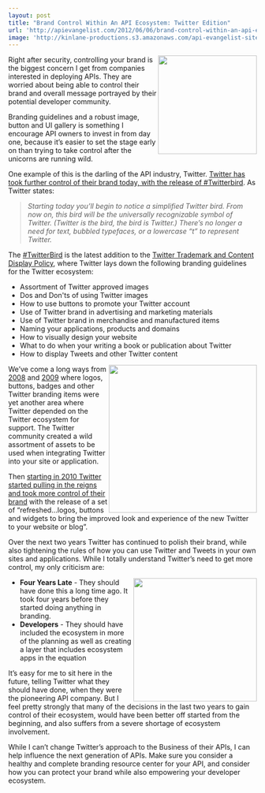 ```yaml
---
layout: post
title: "Brand Control Within An API Ecosystem: Twitter Edition"
url: 'http://apievangelist.com/2012/06/06/brand-control-within-an-api-ecosystem-twitter-edition/'
image: 'http://kinlane-productions.s3.amazonaws.com/api-evangelist-site/blog/twitter-bird-blue-on-white.png'
---
```


<img src="http://kinlane-productions.s3.amazonaws.com/twitter/twitter-bird-blue-on-white.png" alt="" width="200" align="right" />

Right after security, controlling your brand is the biggest concern I get from companies interested in deploying APIs. They are worried about being able to control their brand and overall message portrayed by their potential developer community.

Branding guidelines and a robust image, button and UI gallery is something I encourage API owners to invest in from day one, because it’s easier to set the stage early on than trying to take control after the unicorns are running wild.

One example of this is the darling of the API industry, Twitter. [Twitter has took further control of their brand today, with the release of #Twitterbird][1]. As Twitter states:

> _Starting today you’ll begin to notice a simplified Twitter bird. From now on, this bird will be the universally recognizable symbol of Twitter. (Twitter is the bird, the bird is Twitter.) There’s no longer a need for text, bubbled typefaces, or a lowercase “t” to represent Twitter._

The [#TwitterBird][2] is the latest addition to the [Twitter Trademark and Content Display Policy][3], where Twitter lays down the following branding guidelines for the Twitter ecosystem:

  * Assortment of Twitter approved images
  * Dos and Don'ts of using Twitter images
  * How to use buttons to promote your Twitter account
  * Use of Twitter brand in advertising and marketing materials
  * Use of Twitter brand in merchandise and manufactured items
  * Naming your applications, products and domains
  * How to visually design your website
  * What to do when your writing a book or publication about Twitter
  * How to display Tweets and other Twitter content

<img class="c1" src="http://kinlane-productions.s3.amazonaws.com/twitter/Twitter-Branding-Old-1.png" alt="" width="300" align="right" />

We’ve come a long ways from [2008][4] and [2009][5] where logos, buttons, badges and other Twitter branding items were yet another area where Twitter depended on the Twitter ecosystem for support. The Twitter community created a wild assortment of assets to be used when integrating Twitter into your site or application.

Then [starting in 2010 Twitter started pulling in the reigns and took more control of their brand][6] with the release of a set of “refreshed...logos, buttons and widgets to bring the improved look and experience of the new Twitter to your website or blog”.

Over the next two years Twitter has continued to polish their brand, while also tightening the rules of how you can use Twitter and Tweets in your own sites and applications. While I totally understand Twitter’s need to get more control, my only criticism are:

<img class="c1" src="http://kinlane-productions.s3.amazonaws.com/twitter/Twitter-Branding-Old-2-2.png" alt="" width="250" align="right" />

  * **Four Years Late** \- They should have done this a long time ago. It took four years before they started doing anything in branding.
  * **Developers** \- They should have included the ecosystem in more of the planning as well as creating a layer that includes ecosystem apps in the equation

It’s easy for me to sit here in the future, telling Twitter what they should have done, when they were the pioneering API company. But I feel pretty strongly that many of the decisions in the last two years to gain control of their ecosystem, would have been better off started from the beginning, and also suffers from a severe shortage of ecosystem involvement.

While I can’t change Twitter’s approach to the Business of their APIs, I can help influence the next generation of APIs. Make sure you consider a healthy and complete branding resource center for your API, and consider how you can protect your brand while also empowering your developer ecosystem.

   [1]: http://blog.twitter.com/2010/10/new-twitter-new-look.html (Twitter has took further control of their brand today, with the release of #Twitterbird)
   [2]: https://twitter.com/#!/search/%23TwitterBird (#TwitterBird)
   [3]: https://twitter.com/about/logos
   [4]: http://www.twitip.com/181-twitter-buttons-badges-widget-and-counters-to-help-you-find-followers/ (2008)
   [5]: http://www.hongkiat.com/blog/100-remarkably-beautiful-twitter-icons-and-buttons/ (2009)
   [6]: http://blog.twitter.com/2010/10/new-twitter-new-look.html (starting in 2010 Twitter started pulling in the reigns and took more control of their brand)
